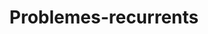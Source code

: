 ---
title: Problemes-recurrents
description:
navigation.icon: 'twemoji:memo'
contributors: ['ls62']
updatedAt: '2025-08-01'
---